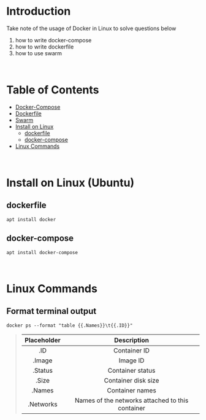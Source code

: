 
# Introduction
Take note of the usage of Docker in Linux to solve questions below
1. how to write docker-compose
2. how to write dockerfile
3. how to use swarm

<br />

# Table of Contents
- [Docker-Compose](https://github.com/CWJ-K/Linux_Note/tree/main/Docker/docker-compose)
- [Dockerfile](https://github.com/CWJ-K/Linux_Note/tree/main/Docker/Dockerfile)
- [Swarm](https://github.com/CWJ-K/Linux_Note/tree/main/Docker/swarm)
- [Install on Linux](#install-on-linux-ubuntu)
  - [dockerfile](#dockerfile)
  - [docker-compose](#docker-compose)
- [Linux Commands](#linux-commands)

<br />

# Install on Linux (Ubuntu)
## dockerfile
    apt install docker
## docker-compose
    apt install docker-compose

<br />

# Linux Commands
## Format terminal output
    docker ps --format "table {{.Names}}\t{{.ID}}"


>|Placeholder|Description|
>|:---:|:---:|
>|.ID|Container ID|
>|.Image|Image ID|
>|.Status|	Container status|
>|.Size|	Container disk size|
>|.Names|	Container names|
>|.Networks|	Names of the networks attached to this container|